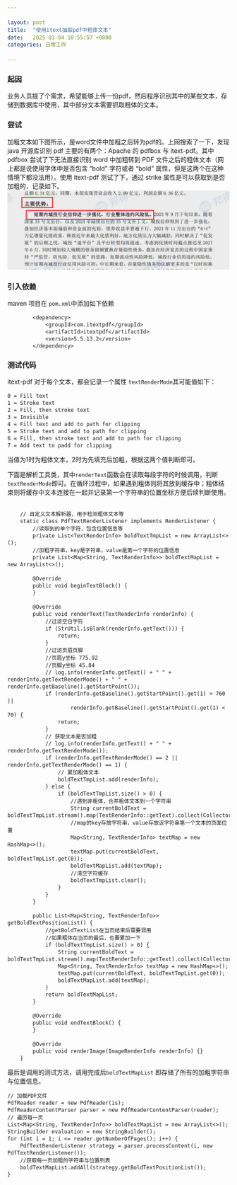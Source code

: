 ```yaml
---

layout: post
title:  "使用itext抽取pdf中粗体文本"
date:   2025-03-04 10:55:57 +0800
categories: 日常工作

---
```


### 起因

业务人员提了个需求，希望能够上传一份pdf，然后程序识别其中的某些文本，存储到数据库中使用，其中部分文本需要抓取粗体的文本。

### 尝试

加粗文本如下图所示，是word文件中加粗之后转为pdf的。上网搜索了一下，发现 java 开源库识别 pdf 主要的有两个：Apache 的 pdfbox 与 itext-pdf。其中 pdfbox 尝试了下无法直接识别 word 中加粗转到 PDF 文件之后的粗体文本（网上都是说使用字体中是否包含 “bold” 字符或者 “bold” 属性，但是这两个在这种情境下都没法用）。使用 itext-pdf 测试了下，通过 strike 属性是可以获取到是否加粗的，记录如下。
![加粗文本示例](https://github.com/YYforymj/yyforymj.github.io/raw/main/pictures/2025-03-04-使用itext抽取pdf中粗体文本-pdf粗体文本.png)


### 引入依赖

maven 项目在 `pom.xml`中添加如下依赖

```
		<dependency>
			<groupId>com.itextpdf</groupId>
			<artifactId>itextpdf</artifactId>
			<version>5.5.13.2</version>
		</dependency>
```

### 测试代码

itext-pdf 对于每个文本，都会记录一个属性 `textRenderMode`其可能值如下：

```
0 = Fill text
1 = Stroke text
2 = Fill, then stroke text
3 = Invisible
4 = Fill text and add to path for clipping
5 = Stroke text and add to path for clipping
6 = Fill, then stroke text and add to path for clipping
7 = Add text to padd for clipping
```

当值为1时为粗体文本，2时为先填充后加粗，根据这两个值判断即可。

下面是解析工具类，其中`renderText`函数会在读取每段字符的时候调用，判断`textRenderMode`即可。在循环过程中，如果遇到粗体则将其放到缓存中；粗体结束则将缓存中文本连接在一起并记录第一个字符串的位置坐标方便后续判断使用。

```
   
    // 自定义文本解析器，用于检测粗体文本等
	static class PdfTextRenderListener implements RenderListener {
		//读取到的单个字符，包含位置信息等
		private List<TextRenderInfo> boldTextTmpList = new ArrayList<>();
		//加粗字符串，key是字符串，value是第一个字符的位置信息
		private List<Map<String, TextRenderInfo>> boldTextMapList = new ArrayList<>();

		@Override
		public void beginTextBlock() {
		}

		@Override
		public void renderText(TextRenderInfo renderInfo) {
			//过滤空白字符
			if (StrUtil.isBlank(renderInfo.getText())) {
				return;
			}
			//过滤页眉页脚
			//页眉y坐标 775.92
			//页脚y坐标 45.84
			// log.info(renderInfo.getText() + " " + renderInfo.getTextRenderMode() + " " + renderInfo.getBaseline().getStartPoint());
			if (renderInfo.getBaseline().getStartPoint().get(1) > 760 ||
					renderInfo.getBaseline().getStartPoint().get(1) < 70) {
				return;
			}
			// 获取文本是否加粗
			// log.info(renderInfo.getText() + " " + renderInfo.getTextRenderMode());
			if (renderInfo.getTextRenderMode() == 2 || renderInfo.getTextRenderMode() == 1) {
				// 累加粗体文本
				boldTextTmpList.add(renderInfo);
			} else {
				if (boldTextTmpList.size() > 0) {
					//遇到非粗体，合并粗体文本到一个字符串
					String currentBoldText = boldTextTmpList.stream().map(TextRenderInfo::getText).collect(Collectors.joining());
					//map的key存放字符串，value存放该字符串第一个文本的页面位置
					Map<String, TextRenderInfo> textMap = new HashMap<>();
					textMap.put(currentBoldText, boldTextTmpList.get(0));
					boldTextMapList.add(textMap);
					//清空字符缓存
					boldTextTmpList.clear();
				}
			}
		}

		public List<Map<String, TextRenderInfo>> getBoldTextPositionList() {
			//getBoldTextList在当页结束后需要调用
			//如果粗体在当页的最后，也要累加一下
			if (boldTextTmpList.size() > 0) {
				String currentBoldText = boldTextTmpList.stream().map(TextRenderInfo::getText).collect(Collectors.joining());
				Map<String, TextRenderInfo> textMap = new HashMap<>();
				textMap.put(currentBoldText, boldTextTmpList.get(0));
				boldTextMapList.add(textMap);
			}
			return boldTextMapList;
		}

		@Override
		public void endTextBlock() {
		}

		@Override
		public void renderImage(ImageRenderInfo renderInfo) {}
	}
```

最后是调用的测试方法，调用完成后`boldTextMapList` 即存储了所有的加粗字符串与位置信息。

```
// 加载PDF文件
PdfReader reader = new PdfReader(is);
PdfReaderContentParser parser = new PdfReaderContentParser(reader);
// 遍历每一页
List<Map<String, TextRenderInfo>> boldTextMapList = new ArrayList<>();
StringBuilder evaluation = new StringBuilder();
for (int i = 1; i <= reader.getNumberOfPages(); i++) {
	PdfTextRenderListener strategy = parser.processContent(i, new PdfTextRenderListener());
	//获取每一页加粗的字符串与位置列表
	boldTextMapList.addAll(strategy.getBoldTextPositionList());
}
```
